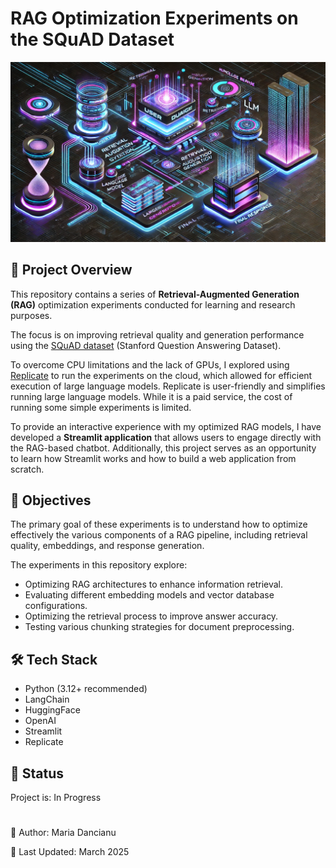 # RAG Optimization Experiments on the SQuAD Dataset

![RAG Optimization](rag.png)

## 📌 Project Overview

This repository contains a series of **Retrieval-Augmented Generation (RAG)** optimization experiments conducted for learning and research purposes.

The focus is on improving retrieval quality and generation performance using the [SQuAD dataset](https://rajpurkar.github.io/SQuAD-explorer/) (Stanford Question Answering Dataset).

To overcome CPU limitations and the lack of GPUs, I  explored using [Replicate](https://replicate.com) to run the experiments on the cloud, which allowed for efficient execution of large language models. Replicate is user-friendly and simplifies running large language models. While it is a paid service, the cost of running some simple experiments is limited.

To provide an interactive experience with my optimized RAG models, I have developed a **Streamlit application** that allows users to engage directly with the RAG-based chatbot. Additionally, this project serves as an opportunity to learn how Streamlit works and how to build a web application from scratch.

## 🎯 Objectives

The primary goal of these experiments is to understand how to optimize effectively the various components of a RAG pipeline, including retrieval quality, embeddings, and response generation.

The experiments in this repository explore:

- Optimizing RAG architectures to enhance information retrieval.
- Evaluating different embedding models and vector database configurations.
- Optimizing the retrieval process to improve answer accuracy.
- Testing various chunking strategies for document preprocessing.


## 🛠️ Tech Stack

- Python (3.12+ recommended)
- LangChain
- HuggingFace
- OpenAI
- Streamlit
- Replicate


## 🔄 Status

Project is: In Progress


#

📝 Author: Maria Dancianu

📅 Last Updated: March 2025
